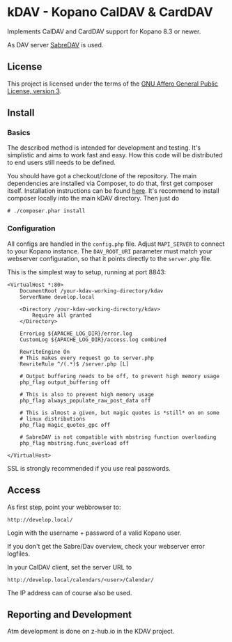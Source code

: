 # kDAV - Kopano CalDAV & CardDAV

Implements CalDAV and CardDAV support for Kopano 8.3 or newer.

As DAV server [SabreDAV](http://http://sabre.io/dav) is used.

## License

This project is licensed under the terms of the [GNU Affero General Public
License, version 3](http://www.gnu.org/licenses/agpl-3.0.html).

## Install

### Basics

The described method is intended for development and testing.
It's simplistic and aims to work fast and easy.
How this code will be distributed to end users still needs to be defined.

You should have got a checkout/clone of the repository. 
The main dependencies are installed via Composer, to do that, first get composer itself.
Installation instructions can be found 
[here](https://getcomposer.org/doc/00-intro.md#installation-linux-unix-osx).
It's recommend to install composer locally into the main kDAV directory. Then just do

```
# ./composer.phar install
```

### Configuration

All configs are handled in the `config.php` file.
Adjust `MAPI_SERVER` to connect to your Kopano instance.
The `DAV_ROOT_URI` parameter must match your webserver configuration,
so that it points directly to the `server.php` file.

This is the simplest way to setup, running at port 8843:

```
<VirtualHost *:80>
    DocumentRoot /your-kdav-working-directory/kdav
    ServerName develop.local

    <Directory /your-kdav-working-directory/kdav>
        Require all granted
    </Directory>

    ErrorLog ${APACHE_LOG_DIR}/error.log
    CustomLog ${APACHE_LOG_DIR}/access.log combined

    RewriteEngine On
    # This makes every request go to server.php
    RewriteRule ^/(.*)$ /server.php [L]

    # Output buffering needs to be off, to prevent high memory usage
    php_flag output_buffering off

    # This is also to prevent high memory usage
    php_flag always_populate_raw_post_data off

    # This is almost a given, but magic quotes is *still* on on some
    # linux distributions
    php_flag magic_quotes_gpc off

    # SabreDAV is not compatible with mbstring function overloading
    php_flag mbstring.func_overload off

</VirtualHost>
```

SSL is strongly recommended if you use real passwords.

## Access

As first step, point your webbrowser to:

```
http://develop.local/
```
    
Login with the username + password of a valid Kopano user.

If you don't get the Sabre/Dav overview, check your webserver error logfiles.

In your CalDAV client, set the server URL to

```
http://develop.local/calendars/<user>/Calendar/
```

The IP address can of course also be used.

## Reporting and Development

Atm development is done on z-hub.io in the KDAV project.
